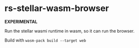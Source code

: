 # rs-stellar-wasm-browser

**EXPERIMENTAL**

Run the stellar wasmi runtime in wasm, so it can run the browser.

Build with `wasm-pack build --target web`
